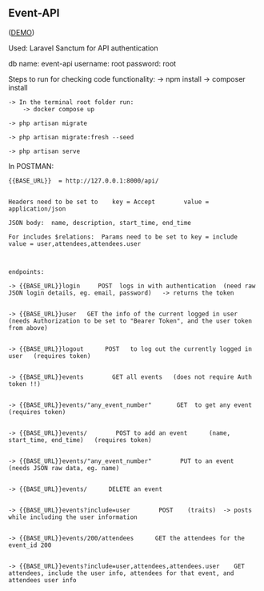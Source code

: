 ## Event-API

([DEMO](https://youtu.be/NxacUUI1yp0))


Used:  Laravel Sanctum for API authentication 

db name: event-api
username: root
password: root



Steps to run for checking code functionality:
	-> npm install
	-> composer install

	-> In the terminal root folder run:
		-> docker compose up

	-> php artisan migrate

	-> php artisan migrate:fresh --seed

	-> php artisan serve



In POSTMAN:

	{{BASE_URL}}  = http://127.0.0.1:8000/api/


	Headers need to be set to    key = Accept        value = application/json

	JSON body:  name, description, start_time, end_time 

	For includes $relations:  Params need to be set to key = include    value = user,attendees,attendees.user    



	endpoints:

	-> {{BASE_URL}}login     POST  logs in with authentication  (need raw JSON login details, eg. email, password)   -> returns the token


	-> {{BASE_URL}}user	  GET the info of the current logged in user  (needs Authorization to be set to "Bearer Token", and the user token from above)


	-> {{BASE_URL}}logout      POST   to log out the currently logged in user   (requires token) 


	-> {{BASE_URL}}events        GET all events   (does not require Auth token !!)


	-> {{BASE_URL}}events/"any_event_number"       GET  to get any event   (requires token) 


	-> {{BASE_URL}}events/        POST to add an event      (name, start_time, end_time)   (requires token) 


	-> {{BASE_URL}}events/"any_event_number"        PUT to an event    (needs JSON raw data, eg. name)


	-> {{BASE_URL}}events/  	DELETE an event


	-> {{BASE_URL}}events?include=user        POST    (traits)  -> posts while including the user information


	-> {{BASE_URL}}events/200/attendees      GET the attendees for the event_id 200


	-> {{BASE_URL}}events?include=user,attendees,attendees.user    GET attendees, include the user info, attendees for that event, and attendees user info
